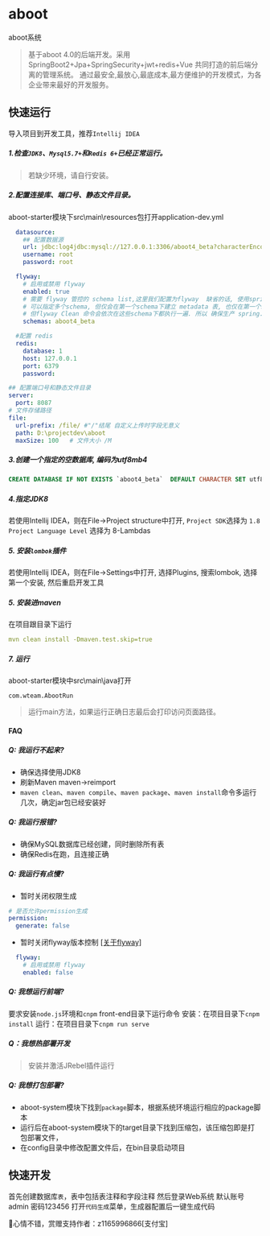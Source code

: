 # aboot
aboot系统
> 基于aboot 4.0的后端开发。采用SpringBoot2+Jpa+SpringSecurity+jwt+redis+Vue 共同打造的前后端分离的管理系统。
> 通过最安全,最放心,最底成本,最方便维护的开发模式，为各企业带来最好的开发服务。
## 快速运行
导入项目到开发工具，推荐`Intellij IDEA`
##### 1.检查`JDK8`、`Mysql5.7+`和`Redis 6+`已经正常运行。
> 若缺少环境，请自行安装。

##### 2.配置连接库、端口号、静态文件目录。
aboot-starter模块下src\main\resources包打开application-dev.yml
``` yaml
  datasource:
    ## 配置数据源
    url: jdbc:log4jdbc:mysql://127.0.0.1:3306/aboot4_beta?characterEncoding=utf8&useSSL=false&serverTimezone=Asia/Shanghai
    username: root
    password: root
```
```yaml
  flyway:
    # 启用或禁用 flyway
    enabled: true
    # 需要 flyway 管控的 schema list,这里我们配置为flyway  缺省的话, 使用spring.datasource.url 配置的那个 schema,
    # 可以指定多个schema, 但仅会在第一个schema下建立 metadata 表, 也仅在第一个schema应用migration sql 脚本.
    # 但flyway Clean 命令会依次在这些schema下都执行一遍. 所以 确保生产 spring.flyway.clean-disabled 为 true
    schemas: aboot4_beta
```
```yaml
  #配置 redis
  redis:
    database: 1
    host: 127.0.0.1
    port: 6379
    password:
```
```yaml
## 配置端口号和静态文件目录
server:
  port: 8087
# 文件存储路径
file:
  url-prefix: /file/ #"/"结尾 自定义上传时字段无意义
  path: D:\projectdev\aboot
  maxSize: 100   # 文件大小 /M
```

##### 3.创建一个指定的空数据库, 编码为utf8mb4
```sql
CREATE DATABASE IF NOT EXISTS `aboot4_beta`  DEFAULT CHARACTER SET utf8mb4 ;
```

##### 4.指定JDK8
若使用Intellij IDEA，则在File->Project structure中打开,
`Project SDK`选择为 `1.8`
`Project Language Level` 选择为 8-Lambdas

##### 5. 安装`lombok`插件
若使用Intellij IDEA，则在File->Settings中打开,
选择Plugins, 搜索lombok, 选择第一个安装, 然后重启开发工具

##### 5. 安装进maven
在项目跟目录下运行
```yaml
mvn clean install -Dmaven.test.skip=true
```
##### 7. 运行
aboot-starter模块中src\main\java打开
```
com.wteam.AbootRun
```
> 运行main方法，如果运行正确日志最后会打印访问页面路径。

#### FAQ
##### Q: 我运行不起来?
- 确保选择使用JDK8
- 刷新Maven maven->reimport
- `maven clean`、`maven compile`、`maven package`、`maven install`命令多运行几次，确定jar包已经安装好
##### Q: 我运行报错?
- 确保MySQL数据库已经创建，同时删除所有表
- 确保Redis在跑，且连接正确
##### Q: 我运行有点慢?
- 暂时关闭权限生成
```yaml
# 是否允许permission生成
permission:
  generate: false
```
- 暂时关闭flyway版本控制 [[关于flyway]](/aboot-system/src/main/resources/db/migration/README.md)
```yaml
  flyway:
    # 启用或禁用 flyway
    enabled: false
```
##### Q: 我想运行前端?
要求安装`node.js`环境和`cnpm`
front-end目录下运行命令
安装：在项目目录下`cnpm install`
运行：在项目目录下`cnpm run serve`
##### Q：我想热部署开发
> 安装并激活JRebel插件运行
##### Q: 我想打包部署?
- aboot-system模块下找到`package`脚本，根据系统环境运行相应的package脚本
- 运行后在aboot-system模块下的target目录下找到压缩包，该压缩包即是打包部署文件，
- 在config目录中修改配置文件后，在bin目录启动项目
## 快速开发
首先创建数据库`表`，表中包括表注释和字段注释
然后登录Web系统 默认账号admin 密码123456
打开`代码生成`菜单，生成器配置后一键生成代码

:egg:心情不错，赏赠支持作者：z1165996866[支付宝]